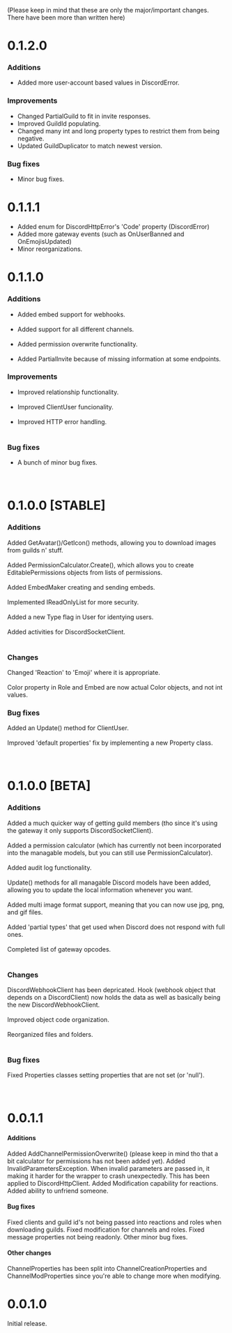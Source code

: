 (Please keep in mind that these are only the major/important changes. There have been more than written here)

# 0.1.2.0

### Additions
- Added more user-account based values in DiscordError.

### Improvements
- Changed PartialGuild to fit in invite responses.
- Improved GuildId populating.
- Changed many int and long property types to restrict them from being negative.
- Updated GuildDuplicator to match newest version.

### Bug fixes
- Minor bug fixes.



# 0.1.1.1
- Added enum for DiscordHttpError's 'Code' property (DiscordError)
- Added more gateway events (such as OnUserBanned and OnEmojisUpdated)
- Minor reorganizations.



# 0.1.1.0

### Additions
- Added embed support for webhooks.<br><br>
- Added support for all different channels.<br><br>
- Added permission overwrite functionality.<br><br>
- Added PartialInvite because of missing information at some endpoints.

### Improvements
- Improved relationship functionality.<br><br>
- Improved ClientUser funcionality.<br><br>
- Improved HTTP error handling.<br><br>

### Bug fixes
- A bunch of minor bug fixes.
<br><br><br>



# 0.1.0.0 [STABLE]

### Additions
Added GetAvatar()/GetIcon() methods, allowing you to download images from guilds n' stuff.<br><br>
Added PermissionCalculator.Create(), which allows you to create EditablePermissions objects from lists of permissions.<br><br>
Added EmbedMaker creating and sending embeds.<br><br>
Implemented IReadOnlyList<T> for more security.<br><br>
Added a new Type flag in User for identying users.<br><br>
Added activities for DiscordSocketClient.<br><br>

### Changes
Changed 'Reaction' to 'Emoji' where it is appropriate.<br><br>
Color property in Role and Embed are now actual Color objects, and not int values.

### Bug fixes
Added an Update() method for ClientUser.<br><br>
Improved 'default properties' fix by implementing a new Property<T> class.
<br><br><br>



# 0.1.0.0 [BETA]

### Additions
Added a much quicker way of getting guild members (tho since it's using the gateway it only supports DiscordSocketClient).<br><br>
Added a permission calculator (which has currently not been incorporated into the managable models, but you can still use PermissionCalculator).<br><br>
Added audit log functionality.<br><br>
Update() methods for all managable Discord models have been added, allowing you to update the local information whenever you want.<br><br>
Added multi image format support, meaning that you can now use jpg, png, and gif files.<br><br>
Added 'partial types' that get used when Discord does not respond with full ones.<br><br>
Completed list of gateway opcodes.<br><br>

### Changes
DiscordWebhookClient has been depricated. Hook (webhook object that depends on a DiscordClient) now holds the data as well as basically being the new DiscordWebhookClient.<br><br>
Improved object code organization.<br><br>
Reorganized files and folders.<br><br>

### Bug fixes
Fixed Properties classes setting properties that are not set (or 'null').
<br><br><br>


# 0.0.1.1
#### Additions
Added AddChannelPermissionOverwrite() (please keep in mind tho that a bit calculator for permissions has not been added yet).
Added InvalidParametersException. When invalid parameters are passed in, it making it harder for the wrapper to crash unexpectedly. This has been applied to DiscordHttpClient.
Added Modification capability for reactions.
Added ability to unfriend someone.

#### Bug fixes
Fixed clients and guild id's not being passed into reactions and roles when downloading guilds.
Fixed modification for channels and roles.
Fixed message properties not being readonly.
Other minor bug fixes.

#### Other changes
ChannelProperties has been split into ChannelCreationProperties and ChannelModProperties since you're able to change more when modifying.



# 0.0.1.0
Initial release.
